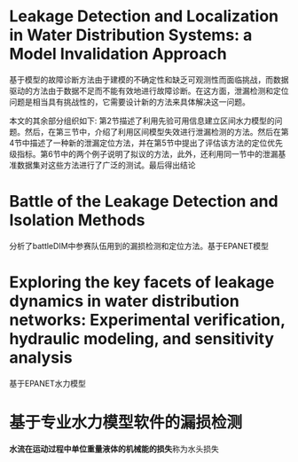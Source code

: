 # Leakage Detection and Localization in Water Distribution Systems:  a Model Invalidation Approach

基于模型的故障诊断方法由于建模的不确定性和缺乏可观测性而面临挑战，而数据驱动的方法由于数据不足而不能有效地进行故障诊断。在这方面，泄漏检测和定位问题是相当具有挑战性的，它需要设计新的方法来具体解决这一问题。

本文的其余部分组织如下: 第2节描述了利用先验可用信息建立区间水力模型的问题。然后，在第三节中，介绍了利用区间模型失效进行泄漏检测的方法。然后在第4节中描述了一种新的泄漏定位方法，并在第5节中提出了评估该方法的定位优先级指标。第6节中的两个例子说明了拟议的方法，此外，还利用同一节中的泄漏基准数据集对这些方法进行了广泛的测试。最后得出结论

# Battle of the Leakage Detection and Isolation Methods
分析了battleDIM中参赛队伍用到的漏损检测和定位方法。基于EPANET模型

# Exploring the key facets of leakage dynamics in water distribution networks: Experimental verification, hydraulic modeling, and sensitivity analysis
基于EPANET水力模型

# 基于专业水力模型软件的漏损检测

**水流在运动过程中单位重量液体的机械能的损失**称为水头损失